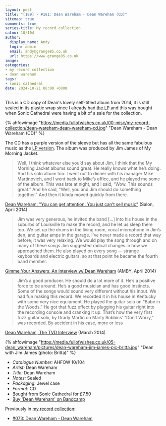 ```yaml
---
layout: post
title: "[189] - #181: Dean Wareham - Dean Wareham (CD)"
sitemap: true
comments: true
series-title: My record collection
catno: 10/104
author:
  display_name: Andy
  login: admin
  email: andy@grange85.co.uk
  url: https://www.grange85.co.uk
image:
categories:
- my record collection
- dean wareham
tags:
- sonic cathedral
date: 2024-10-21 00:00 +0000
---
```

This is a CD copy of Dean's lovely self-titled album from 2014, it is still sealed in its plastic wrap since I already had [the LP](/2023/09/28/my-record-collection-073-dean-wareham-dean-wareham/) and this was bought when Sonic Cathedral were having a bit of a sale for the collection.

{% ahfowimage "https://media.fullofwishes.co.uk/00-misc/my-record-collection/dean-wareham-dean-wareham-cd.jpg" "Dean Wareham - Dean Wareham (CD)" %}

The CD has a purple version of the sleeve but has all the same fabulous music as the [LP version](/2023/09/28/my-record-collection-073-dean-wareham-dean-wareham/). The album was produced by Jim James of My Morning Jacket.

<blockquote>
Well, I think whatever else you’d say about Jim, I think that the My Morning Jacket albums sound great. He really knows what he’s doing. And his solo album too. I went out to dinner with his manager Mike Martinovich, and I went back to Mike’s office, and he played me some of the album. This was late at night, and I said, “Wow. This sounds great.” And he said, “Well, you and Jim should do something together.” And then it kinda moved quickly from there.
</blockquote>
<p class="caption"><a href="https://www.salon.com/2014/04/04/dean_wareham_you_can_get_attention_you_just_cant_sell_music/">Dean Wareham: "You can get attention. You just can't sell music"</a> (Salon, April 2014)</p>

<blockquote>
Jim was very generous, he invited the band [...] into his house in the suburbs of Louisville to make the record, and he let us sleep there too. We set up the drums in the living room, vocal microphone in Jim’s den, and guitar amps in the garage. I’ve never made a record that way before; it was very relaxing. We would play the song through and on many of these songs Jim suggested radical changes in how we approached them. He also played on every song — strange keyboards and electric guitars, so at that point he became the fourth band member.
</blockquote>
<p class="caption"><a href="https://amusicblogyea.com/2014/04/08/gimme-your-answers-an-interview-w-dean-wareham/">Gimme Your Answers: An Interview w/ Dean Wareham</a> (AMBY, April 2014)</p>

<blockquote>
Jim’s a good producer. He should do a lot more of it. He’s a positive force to be around. He’s a good musician and has good instincts. Some of the songs would sound very different without his input. We had fun making this record. We recorded it in his house in Kentucky with some very nice equipment. He played the guitar solo on “Babe in the Woods.” He got that fuzz effect by plugging his guitar right into the recording console and cranking it up. That’s how the very first fuzz guitar solo, by Grady Martin on Marty Robbins’ “Don’t Worry,” was recorded. By accident in his case, more or less
</blockquote>
<p class="caption"><a href="https://www.thevinyldistrict.com/dc/2014/03/dean-wareham-tvd-interview/">Dean Wareham, The TVD Interview</a> (March 2014)</p>

{% ahfowimage "https://media.fullofwishes.co.uk/05-dean_wareham/pictures/dean-wareham-jim-james-pic-britta.jpg" "Dean with Jim James (photo: Britta)" %}

 - *Catalogue Number:* AHFOW 10/104
 - *Artist:* Dean Wareham
 - *Title:* Dean Wareham
 - *Notes:* Sealed
 - *Packaging:* Jewel case
 - *Format:* CD
 - Bought from Sonic Cathedral for £7.50
 - [Buy 'Dean Wareham' on Bandcamp](https://deanwareham.bandcamp.com/album/dean-wareham)

Previously in [my record collection](/category/my-record-collection):
 - [#073: Dean Wareham - Dean Wareham](/2023/09/28/my-record-collection-073-dean-wareham-dean-wareham/)
